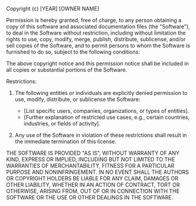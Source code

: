 Copyright (c) [YEAR] [OWNER NAME]

Permission is hereby granted, free of charge, to any person obtaining a copy
of this software and associated documentation files (the "Software"), to deal
in the Software without restriction, including without limitation the rights
to use, copy, modify, merge, publish, distribute, sublicense, and/or sell
copies of the Software, and to permit persons to whom the Software is
furnished to do so, subject to the following conditions:

The above copyright notice and this permission notice shall be included in all
copies or substantial portions of the Software.

Restrictions:
1. The following entities or individuals are explicitly denied permission to use, modify, distribute, or sublicense the Software:
   - [List specific users, companies, organizations, or types of entities].
   - [Further explanation of restricted use cases, e.g., certain countries, industries, or fields of activity].
   
2. Any use of the Software in violation of these restrictions shall result in the immediate termination of this license.

THE SOFTWARE IS PROVIDED "AS IS", WITHOUT WARRANTY OF ANY KIND, EXPRESS OR
IMPLIED, INCLUDING BUT NOT LIMITED TO THE WARRANTIES OF MERCHANTABILITY,
FITNESS FOR A PARTICULAR PURPOSE AND NONINFRINGEMENT. IN NO EVENT SHALL THE
AUTHORS OR COPYRIGHT HOLDERS BE LIABLE FOR ANY CLAIM, DAMAGES OR OTHER
LIABILITY, WHETHER IN AN ACTION OF CONTRACT, TORT OR OTHERWISE, ARISING FROM,
OUT OF OR IN CONNECTION WITH THE SOFTWARE OR THE USE OR OTHER DEALINGS IN THE
SOFTWARE.
